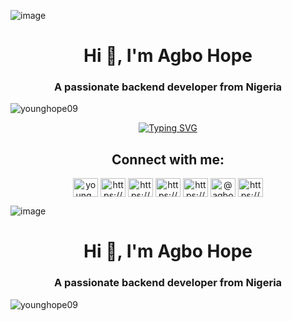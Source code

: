 ![image](https://github.com/Younghope09/alx-system_engineering-devops/assets/113416881/7b4c131d-f487-4cb7-8e6c-cc82d1c222fa)

<h1 align="center">Hi 👋, I'm Agbo Hope</h1>
<h3 align="center">A passionate backend developer from Nigeria</h3>

<p align="left"> <img src="https://komarev.com/ghpvc/?username=younghope09&label=Profile%20views&color=0e75b6&style=flat" alt="younghope09" /> </p>

<p align="center">
  <a href="https://git.io/typing-svg"><img src="https://readme-typing-svg.herokuapp.com?font=Fira+Code&size=22&pause=1000&width=435&lines=When+You+Have+a+Dream%2C+;You've+Got+To+Grab+it;And+Never+Let+Go+" alt="Typing SVG" /></a>
</p>

<h2 align="center">Connect with me:</h2>

<p align="center">
<a href="https://twitter.com/young_hope09" target="blank"><img align="center" src="https://raw.githubusercontent.com/rahuldkjain/github-profile-readme-generator/master/src/images/icons/Social/twitter.svg" alt="young_hope09" height="30" width="40" /></a>
<a href="https://linkedin.com/in/https://www.linkedin.com/in/younghope09/" target="blank"><img align="center" src="https://raw.githubusercontent.com/rahuldkjain/github-profile-readme-generator/master/src/images/icons/Social/linked-in-alt.svg" alt="https://www.linkedin.com/in/younghope09/" height="30" width="40" /></a>
<a href="https://fb.com/https://web.facebook.com/agbo.hope.77" target="blank"><img align="center" src="https://raw.githubusercontent.com/rahuldkjain/github-profile-readme-generator/master/src/images/icons/Social/facebook.svg" alt="https://web.facebook.com/agbo.hope.77" height="30" width="40" /></a>
<a href="https://instagram.com/https://www.instagram.com/young_hope09/" target="blank"><img align="center" src="https://raw.githubusercontent.com/rahuldkjain/github-profile-readme-generator/master/src/images/icons/Social/instagram.svg" alt="https://www.instagram.com/young_hope09/" height="30" width="40" /></a>
<a href="https://dribbble.com/https://dribbble.com/younghope" target="blank"><img align="center" src="https://raw.githubusercontent.com/rahuldkjain/github-profile-readme-generator/master/src/images/icons/Social/dribbble.svg" alt="https://dribbble.com/younghope" height="30" width="40" /></a>
<a href="https://medium.com/@agboedehope4" target="blank"><img align="center" src="https://raw.githubusercontent.com/rahuldkjain/github-profile-readme-generator/master/src/images/icons/Social/medium.svg" alt="@agboedehope4" height="30" width="40" /></a>
<a href="https://www.youtube.com/c/https://www.youtube.com/channel/ucfhppfa8fcrguktaqxov-8w" target="blank"><img align="center" src="https://raw.githubusercontent.com/rahuldkjain/github-profile-readme-generator/master/src/images/icons/Social/youtube.svg" alt="https://www.youtube.com/channel/ucfhppfa8fcrguktaqxov-8w" height="30" width="40" /></a>
</p>

![image](https://github.com/Younghope09/alx-system_engineering-devops/assets/113416881/7b4c131d-f487-4cb7-8e6c-cc82d1c222fa)

<h1 align="center">Hi 👋, I'm Agbo Hope</h1>
<h3 align="center">A passionate backend developer from Nigeria</h3>

<p align="left"> <img src="https://komarev.com/ghpvc/?username=younghope09&label=Profile%20views&color=0e75b6&style=flat" alt="younghope09" /> </p>

